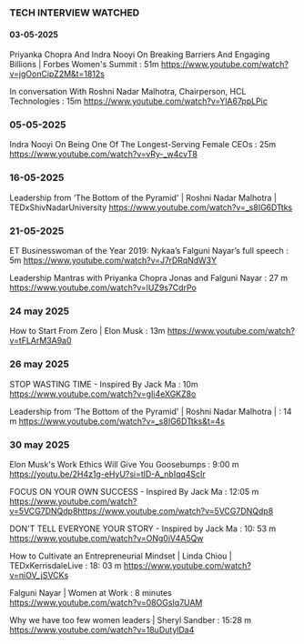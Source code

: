 ### TECH INTERVIEW WATCHED

#### 03-05-2025

Priyanka Chopra And Indra Nooyi On Breaking Barriers And Engaging Billions | Forbes Women's Summit       : 51m
https://www.youtube.com/watch?v=jgOonCipZ2M&t=1812s


In conversation With Roshni Nadar Malhotra, Chairperson, HCL Technologies             : 15m
https://www.youtube.com/watch?v=YlA67ppLPic

### 05-05-2025

Indra Nooyi On Being One Of The Longest-Serving Female CEOs : 25m 
https://www.youtube.com/watch?v=vRy-_w4cvT8


### 16-05-2025

Leadership from ‘The Bottom of the Pyramid' | Roshni Nadar Malhotra | TEDxShivNadarUniversity 
https://www.youtube.com/watch?v=_s8IG6DTtks

### 21-05-2025

ET Businesswoman of the Year 2019: Nykaa’s Falguni Nayar’s full speech  : 5m
https://www.youtube.com/watch?v=J7rDRqNdW3Y


Leadership Mantras with Priyanka Chopra Jonas and Falguni Nayar : 27 m
https://www.youtube.com/watch?v=lUZ9s7CdrPo


### 24 may 2025 

How to Start From Zero | Elon Musk                : 13m
https://www.youtube.com/watch?v=tFLArM3A9a0

### 26 may 2025
STOP WASTING TIME - Inspired By Jack Ma  :  10m 
https://www.youtube.com/watch?v=gIi4eXGKZ8o

Leadership from ‘The Bottom of the Pyramid' | Roshni Nadar Malhotra |   : 14 m
https://www.youtube.com/watch?v=_s8IG6DTtks&t=4s

### 30 may 2025

Elon Musk's Work Ethics Will Give You Goosebumps  : 9:00 m
https://youtu.be/2H4z1g-eHyU?si=tlD-A_nbIqq4ScIr

FOCUS ON YOUR OWN SUCCESS - Inspired By Jack Ma  : 12:05 m
https://www.youtube.com/watch?v=5VCG7DNQdp8https://www.youtube.com/watch?v=5VCG7DNQdp8

DON'T TELL EVERYONE YOUR STORY - Inspired by Jack Ma : 10: 53 m
https://www.youtube.com/watch?v=ONg0iV4A5Qw

How to Cultivate an Entrepreneurial Mindset | Linda Chiou | TEDxKerrisdaleLive : 18: 03 m
https://www.youtube.com/watch?v=niOV_jSVCKs


Falguni Nayar | Women at Work   : 8 minutes
https://www.youtube.com/watch?v=08OGsIq7UAM

Why we have too few women leaders | Sheryl Sandber  : 15:28 m
https://www.youtube.com/watch?v=18uDutylDa4